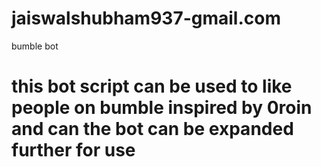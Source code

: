 # jaiswalshubham937-gmail.com
bumble bot 
# this bot script can be used to like people on bumble inspired by 0roin and can the bot can be expanded further for use

